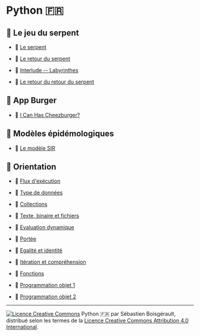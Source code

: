 Python 🇫🇷
================================================================================

🐍 Le jeu du serpent
--------------------------------------------------------------------------------

  - 📖 [Le serpent](https://boisgera.github.io/python-fr/tps/snake-1/index.html)

  - 📖 [Le retour du serpent](https://boisgera.github.io/python-fr/tps/snake-2/index.html)

  - 📖 [Interlude -- Labyrinthes](https://boisgera.github.io/python-fr/tps/maze/index.html)

  - 📖 [Le retour du retour du serpent](https://boisgera.github.io/python-fr/tps/snake-3/index.html)


🍔 App Burger
--------------------------------------------------------------------------------

  - 📖 [I Can Has Cheezburger?](https://boisgera.github.io/python-fr/tps/burger/index.html)



🦠 Modèles épidémologiques
--------------------------------------------------------------------------------

  - 📖 [Le modèle SIR](https://boisgera.github.io/python-fr/tps/SIR/index.html)


🧭 Orientation
--------------------------------------------------------------------------------

  - 📖 [Flux d'exécution](https://boisgera.github.io/python-fr/cours/flux-d-exécution/index.html)

  - 📖 [Type de données](https://boisgera.github.io/python-fr/cours/type-de-données/index.html)

  - 📖 [Collections](https://boisgera.github.io/python-fr/cours/collections/index.html)

  - 📖 [Texte, binaire et fichiers](https://boisgera.github.io/python-fr/cours/texte-et-binaire/index.html)

  - 📖 [Evaluation dynamique](https://boisgera.github.io/python-fr/cours/évaluation-dynamique/index.html)

  - 📖 [Portée](https://boisgera.github.io/python-fr/cours/portée/index.html)

  - 📖 [Egalité et identité](https://boisgera.github.io/python-fr/cours/égalité-et-identité/index.html)
 
  - 📖 [Itération et compréhension](https://boisgera.github.io/python-fr/cours/itération-et-compréhension/index.html)

  - 📖 [Fonctions](https://boisgera.github.io/python-fr/cours/fonctions/index.html)

  - 📖 [Programmation objet 1](https://boisgera.github.io/python-fr/cours/programmation-objet/index.html)

  - 📖 [Programmation objet 2](https://boisgera.github.io/python-fr/cours/programmation-objet-2/index.html)


--------------------------------------------------------------------------------

<a rel="license" href="http://creativecommons.org/licenses/by/4.0/"><img alt="Licence Creative Commons" style="border-width:0" src="https://i.creativecommons.org/l/by/4.0/80x15.png" /></a> Python 🇫🇷 par Sébastien Boisgérault, distribué selon les termes de la <a rel="license" href="http://creativecommons.org/licenses/by/4.0/">Licence Creative Commons Attribution 4.0 International</a>.